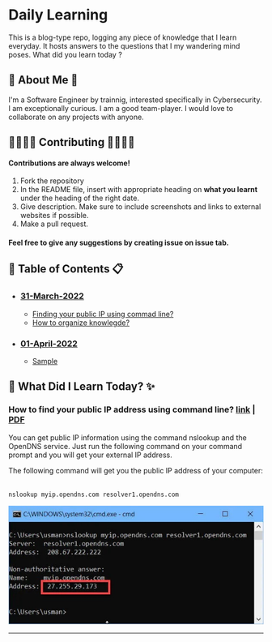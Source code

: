 
# Daily Learning

This is a blog-type repo, logging any piece of knowledge that I learn everyday. It hosts answers to the questions that I my wandering mind poses.
What did you learn today ?


## 🚀 About Me 🚀
I'm a Software Engineer by trainnig, interested specifically in Cybersecurity. I am exceptionally curious. I am a good team-player. I would love to collaborate on any projects with anyone.




## 👨‍👩‍👧‍👦 Contributing 👨‍👩‍👧‍👦

#### Contributions are always welcome!
1. Fork the repository
2. In the README file, insert with appropriate heading on **what you learnt** under the heading of the right date.
3. Give description. Make sure to include screenshots and links to external websites if possible.
4. Make a pull request.

#### Feel free to give any suggestions by creating issue on issue tab.



## 📑 Table of Contents 📋

- ### [31-March-2022](#31-march.)
    * [Finding your public IP using commad line?](link)
    * [How to organize knowlegde?](link)

- ### [01-April-2022](#31-march.)
    * [Sample](link)
## 🧠 What Did I Learn Today? ✨

### How to find your public IP address using command line? [link](https://www.itechtics.com/how-to-check-public-ip-address-using-command-line-in-windows-10/) | [PDF](assets/cmdFindIP.pdf)

You can get public IP information using the command nslookup and the OpenDNS service. Just run the following command on your command prompt and you will get your external IP address.

The following command will get you the public IP address of your computer:


```bat

nslookup myip.opendns.com resolver1.opendns.com

```
![nslookup](/assets/imgs/nslookup-external-ip-address.jpg)

---

